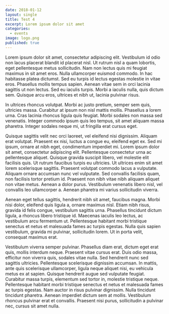 ```yaml
---
date: 2018-01-12
layout: single
title: Test 4
excerpt: Lorem ipsum dolor sit amet
categories:
  - events
image: logo.png
published: true
---
```


Lorem ipsum dolor sit amet, consectetur adipiscing elit. Vestibulum id odio non lacus placerat blandit id placerat nisl. Ut rutrum nisl a quam lobortis, eget pellentesque metus sollicitudin. Nam non lectus quis mi feugiat maximus in sit amet eros. Nulla ullamcorper euismod commodo. In hac habitasse platea dictumst. Sed eu turpis id lectus egestas molestie in vitae eros. Phasellus mollis tempus sapien. Aenean vitae sem in orci lacinia sagittis ut non lectus. Sed eu iaculis turpis. Morbi a iaculis nulla, quis dictum sem. Quisque arcu eros, ultrices et nibh ut, lacinia pulvinar risus.

In ultrices rhoncus volutpat. Morbi ac justo pretium, semper sem quis, ultricies massa. Curabitur at ipsum non nisl mattis mollis. Phasellus a lorem urna. Cras lacinia rhoncus ligula quis feugiat. Morbi sodales non massa sed venenatis. Integer commodo ipsum quis leo tempus, sit amet aliquam massa pharetra. Integer sodales neque mi, ut fringilla erat cursus eget.

Quisque sagittis velit nec orci laoreet, vel eleifend nisi dignissim. Aliquam erat volutpat. Praesent ex nisi, luctus a congue eu, eleifend eget ex. Sed mi ipsum, ornare at nibh eget, condimentum imperdiet mi. Lorem ipsum dolor sit amet, consectetur adipiscing elit. Pellentesque consectetur urna ac pellentesque aliquet. Quisque gravida suscipit libero, vel molestie elit facilisis quis. Ut rutrum faucibus turpis eu ultricies. Ut ultrices enim sit amet lorem scelerisque sagittis. Praesent volutpat commodo lacus a vulputate. Aliquam ornare accumsan nunc vel vulputate. Sed convallis facilisis quam, non facilisis tortor pretium id. Praesent non nibh vitae nibh aliquam aliquet non vitae metus. Aenean a dolor purus. Vestibulum venenatis libero nisl, vel convallis leo ullamcorper a. Aenean pharetra mi varius sollicitudin viverra.

Aenean eget tellus sagittis, hendrerit nibh sit amet, faucibus magna. Morbi nisi dolor, eleifend quis ligula a, ornare maximus nisl. Etiam nibh risus, gravida id felis congue, vestibulum sagittis urna. Phasellus tincidunt dictum ligula, a rhoncus libero tristique id. Maecenas iaculis leo lectus, ac vestibulum arcu fermentum ut. Pellentesque habitant morbi tristique senectus et netus et malesuada fames ac turpis egestas. Nulla quis sapien vestibulum, gravida mi pulvinar, sollicitudin lorem. Ut in porta velit, consequat maximus erat.

Vestibulum viverra semper pulvinar. Phasellus diam erat, dictum eget erat quis, mollis interdum neque. Praesent vitae cursus erat. Duis odio massa, efficitur non viverra quis, sodales vitae nulla. Sed hendrerit nunc sed sagittis ultricies. Pellentesque scelerisque dignissim accumsan. In mattis, ante quis scelerisque ullamcorper, ligula neque aliquet nisi, eu vehicula metus ex at sapien. Quisque hendrerit augue sed vulputate feugiat. Curabitur massa turpis, elementum sed tortor in, molestie tristique neque. Pellentesque habitant morbi tristique senectus et netus et malesuada fames ac turpis egestas. Nam auctor in risus pulvinar dignissim. Nulla tincidunt tincidunt pharetra. Aenean imperdiet dictum sem at mollis. Vestibulum rhoncus pulvinar erat et convallis. Praesent nisi purus, sollicitudin a pulvinar nec, cursus sit amet nulla.
